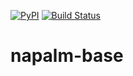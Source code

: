 [![PyPI](https://img.shields.io/pypi/v/napalm-base.svg)](https://pypi.python.org/pypi/napalm-base)
[![Build Status](https://travis-ci.org/napalm-automation/napalm-base.svg?branch=master)](https://travis-ci.org/napalm-automation/napalm-base)


napalm-base
===========
